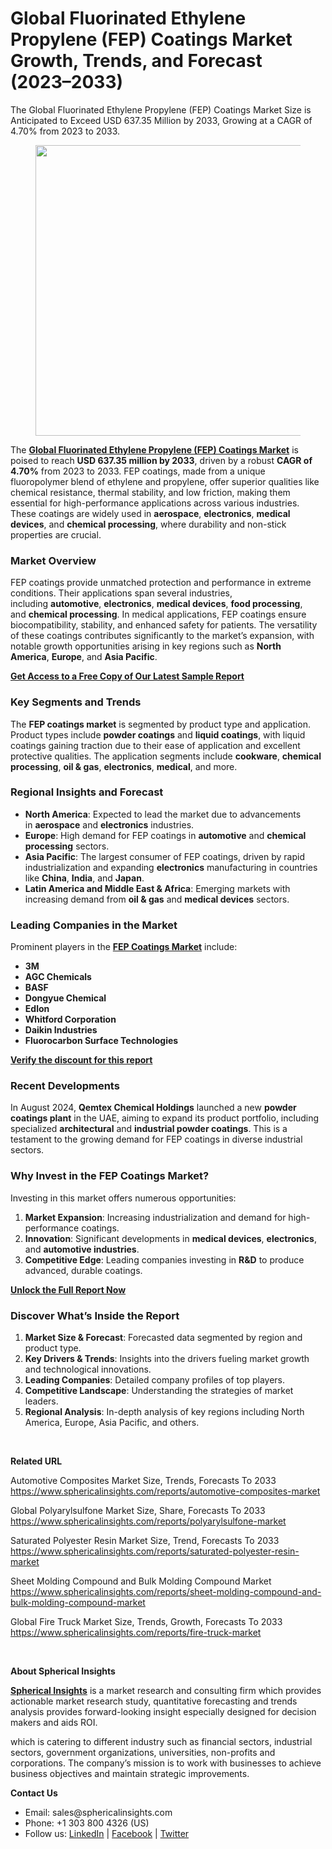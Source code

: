 <h1 id="0ac5" class="pw-post-title fo fp fq bf fr fs ft fu fv fw fx fy fz ga gb gc gd ge gf gg gh gi gj gk gl gm gn go gp gq bk" data-testid="storyTitle" data-selectable-paragraph="">Global Fluorinated Ethylene Propylene (FEP) Coatings Market Growth, Trends, and Forecast (2023&ndash;2033)</h1>
<div class="eq er es et eu l">
<article>
<div class="l">
<div class="l">
<section>
<div>
<div class="fj fk fl fm fn">
<div class="ab cb">
<div class="ci bh ev ew ex ey">
<p id="bc57" class="pw-post-body-paragraph lg lh fq li b lj lk ll lm ln lo lp lq lr ls lt lu lv lw lx ly lz ma mb mc md fj bk" data-selectable-paragraph="">The Global Fluorinated Ethylene Propylene (FEP) Coatings Market Size is Anticipated to Exceed USD 637.35 Million by 2033, Growing at a CAGR of 4.70% from 2023 to 2033.</p>
<figure class="mh mi mj mk ml mm me mf paragraph-image">
<div class="mn mo ed mp bh mq" tabindex="0">
<div class="me mf mg"><picture><source srcset="https://miro.medium.com/v2/resize:fit:640/format:webp/1*wuzQCzlxckGB3h33D3qbBQ.jpeg 640w, https://miro.medium.com/v2/resize:fit:720/format:webp/1*wuzQCzlxckGB3h33D3qbBQ.jpeg 720w, https://miro.medium.com/v2/resize:fit:750/format:webp/1*wuzQCzlxckGB3h33D3qbBQ.jpeg 750w, https://miro.medium.com/v2/resize:fit:786/format:webp/1*wuzQCzlxckGB3h33D3qbBQ.jpeg 786w, https://miro.medium.com/v2/resize:fit:828/format:webp/1*wuzQCzlxckGB3h33D3qbBQ.jpeg 828w, https://miro.medium.com/v2/resize:fit:1100/format:webp/1*wuzQCzlxckGB3h33D3qbBQ.jpeg 1100w, https://miro.medium.com/v2/resize:fit:1400/format:webp/1*wuzQCzlxckGB3h33D3qbBQ.jpeg 1400w" type="image/webp" sizes="(min-resolution: 4dppx) and (max-width: 700px) 50vw, (-webkit-min-device-pixel-ratio: 4) and (max-width: 700px) 50vw, (min-resolution: 3dppx) and (max-width: 700px) 67vw, (-webkit-min-device-pixel-ratio: 3) and (max-width: 700px) 65vw, (min-resolution: 2.5dppx) and (max-width: 700px) 80vw, (-webkit-min-device-pixel-ratio: 2.5) and (max-width: 700px) 80vw, (min-resolution: 2dppx) and (max-width: 700px) 100vw, (-webkit-min-device-pixel-ratio: 2) and (max-width: 700px) 100vw, 700px" /><source srcset="https://miro.medium.com/v2/resize:fit:640/1*wuzQCzlxckGB3h33D3qbBQ.jpeg 640w, https://miro.medium.com/v2/resize:fit:720/1*wuzQCzlxckGB3h33D3qbBQ.jpeg 720w, https://miro.medium.com/v2/resize:fit:750/1*wuzQCzlxckGB3h33D3qbBQ.jpeg 750w, https://miro.medium.com/v2/resize:fit:786/1*wuzQCzlxckGB3h33D3qbBQ.jpeg 786w, https://miro.medium.com/v2/resize:fit:828/1*wuzQCzlxckGB3h33D3qbBQ.jpeg 828w, https://miro.medium.com/v2/resize:fit:1100/1*wuzQCzlxckGB3h33D3qbBQ.jpeg 1100w, https://miro.medium.com/v2/resize:fit:1400/1*wuzQCzlxckGB3h33D3qbBQ.jpeg 1400w" sizes="(min-resolution: 4dppx) and (max-width: 700px) 50vw, (-webkit-min-device-pixel-ratio: 4) and (max-width: 700px) 50vw, (min-resolution: 3dppx) and (max-width: 700px) 67vw, (-webkit-min-device-pixel-ratio: 3) and (max-width: 700px) 65vw, (min-resolution: 2.5dppx) and (max-width: 700px) 80vw, (-webkit-min-device-pixel-ratio: 2.5) and (max-width: 700px) 80vw, (min-resolution: 2dppx) and (max-width: 700px) 100vw, (-webkit-min-device-pixel-ratio: 2) and (max-width: 700px) 100vw, 700px" data-testid="og" /><img class="bh ko mr c" src="https://miro.medium.com/v2/resize:fit:945/1*wuzQCzlxckGB3h33D3qbBQ.jpeg" alt="" width="700" height="465" /></picture></div>
</div>
</figure>
<p id="a993" class="pw-post-body-paragraph lg lh fq li b lj lk ll lm ln lo lp lq lr ls lt lu lv lw lx ly lz ma mb mc md fj bk" data-selectable-paragraph="">The&nbsp;<a class="af ms" href="https://www.sphericalinsights.com/reports/fluorinated-ethylene-propylene-fep-coatings-market" target="_blank" rel="noopener ugc nofollow"><strong class="li fr">Global Fluorinated Ethylene Propylene (FEP) Coatings Market</strong></a>&nbsp;is poised to reach&nbsp;<strong class="li fr">USD 637.35 million by 2033</strong>, driven by a robust&nbsp;<strong class="li fr">CAGR of 4.70%</strong>&nbsp;from 2023 to 2033. FEP coatings, made from a unique fluoropolymer blend of ethylene and propylene, offer superior qualities like chemical resistance, thermal stability, and low friction, making them essential for high-performance applications across various industries. These coatings are widely used in&nbsp;<strong class="li fr">aerospace</strong>,&nbsp;<strong class="li fr">electronics</strong>,&nbsp;<strong class="li fr">medical devices</strong>, and&nbsp;<strong class="li fr">chemical processing</strong>, where durability and non-stick properties are crucial.</p>
<h1 id="2beb" class="mt mu fq bf mv mw mx my mz na nb nc nd ne nf ng nh ni nj nk nl nm nn no np nq bk" data-selectable-paragraph="">Market Overview</h1>
<p id="7e01" class="pw-post-body-paragraph lg lh fq li b lj nr ll lm ln ns lp lq lr nt lt lu lv nu lx ly lz nv mb mc md fj bk" data-selectable-paragraph="">FEP coatings provide unmatched protection and performance in extreme conditions. Their applications span several industries, including&nbsp;<strong class="li fr">automotive</strong>,&nbsp;<strong class="li fr">electronics</strong>,&nbsp;<strong class="li fr">medical devices</strong>,&nbsp;<strong class="li fr">food processing</strong>, and&nbsp;<strong class="li fr">chemical processing</strong>. In medical applications, FEP coatings ensure biocompatibility, stability, and enhanced safety for patients. The versatility of these coatings contributes significantly to the market&rsquo;s expansion, with notable growth opportunities arising in key regions such as&nbsp;<strong class="li fr">North America</strong>,&nbsp;<strong class="li fr">Europe</strong>, and&nbsp;<strong class="li fr">Asia Pacific</strong>.</p>
<p id="4eba" class="pw-post-body-paragraph lg lh fq li b lj lk ll lm ln lo lp lq lr ls lt lu lv lw lx ly lz ma mb mc md fj bk" data-selectable-paragraph=""><a class="af ms" href="https://www.sphericalinsights.com/request-sample/6122" target="_blank" rel="noopener ugc nofollow"><strong class="li fr">Get Access to a Free Copy of Our Latest Sample Report</strong></a></p>
<h1 id="18e2" class="mt mu fq bf mv mw mx my mz na nb nc nd ne nf ng nh ni nj nk nl nm nn no np nq bk" data-selectable-paragraph="">Key Segments and Trends</h1>
<p id="0353" class="pw-post-body-paragraph lg lh fq li b lj nr ll lm ln ns lp lq lr nt lt lu lv nu lx ly lz nv mb mc md fj bk" data-selectable-paragraph="">The&nbsp;<strong class="li fr">FEP coatings market</strong>&nbsp;is segmented by product type and application. Product types include&nbsp;<strong class="li fr">powder coatings</strong>&nbsp;and&nbsp;<strong class="li fr">liquid coatings</strong>, with liquid coatings gaining traction due to their ease of application and excellent protective qualities. The application segments include&nbsp;<strong class="li fr">cookware</strong>,&nbsp;<strong class="li fr">chemical processing</strong>,&nbsp;<strong class="li fr">oil &amp; gas</strong>,&nbsp;<strong class="li fr">electronics</strong>,&nbsp;<strong class="li fr">medical</strong>, and more.</p>
<h1 id="982b" class="mt mu fq bf mv mw mx my mz na nb nc nd ne nf ng nh ni nj nk nl nm nn no np nq bk" data-selectable-paragraph="">Regional Insights and Forecast</h1>
<ul class="">
<li id="2ef2" class="lg lh fq li b lj nr ll lm ln ns lp lq lr nt lt lu lv nu lx ly lz nv mb mc md nw nx ny bk" data-selectable-paragraph=""><strong class="li fr">North America</strong>: Expected to lead the market due to advancements in&nbsp;<strong class="li fr">aerospace</strong>&nbsp;and&nbsp;<strong class="li fr">electronics</strong>&nbsp;industries.</li>
<li id="c98b" class="lg lh fq li b lj nz ll lm ln oa lp lq lr ob lt lu lv oc lx ly lz od mb mc md nw nx ny bk" data-selectable-paragraph=""><strong class="li fr">Europe</strong>: High demand for FEP coatings in&nbsp;<strong class="li fr">automotive</strong>&nbsp;and&nbsp;<strong class="li fr">chemical processing</strong>&nbsp;sectors.</li>
<li id="0947" class="lg lh fq li b lj nz ll lm ln oa lp lq lr ob lt lu lv oc lx ly lz od mb mc md nw nx ny bk" data-selectable-paragraph=""><strong class="li fr">Asia Pacific</strong>: The largest consumer of FEP coatings, driven by rapid industrialization and expanding&nbsp;<strong class="li fr">electronics</strong>&nbsp;manufacturing in countries like&nbsp;<strong class="li fr">China</strong>,&nbsp;<strong class="li fr">India</strong>, and&nbsp;<strong class="li fr">Japan</strong>.</li>
<li id="2171" class="lg lh fq li b lj nz ll lm ln oa lp lq lr ob lt lu lv oc lx ly lz od mb mc md nw nx ny bk" data-selectable-paragraph=""><strong class="li fr">Latin America and Middle East &amp; Africa</strong>: Emerging markets with increasing demand from&nbsp;<strong class="li fr">oil &amp; gas</strong>&nbsp;and&nbsp;<strong class="li fr">medical devices</strong>&nbsp;sectors.</li>
</ul>
<h1 id="9b2f" class="mt mu fq bf mv mw mx my mz na nb nc nd ne nf ng nh ni nj nk nl nm nn no np nq bk" data-selectable-paragraph="">Leading Companies in the Market</h1>
<p id="f265" class="pw-post-body-paragraph lg lh fq li b lj nr ll lm ln ns lp lq lr nt lt lu lv nu lx ly lz nv mb mc md fj bk" data-selectable-paragraph="">Prominent players in the&nbsp;<a class="af ms" href="https://www.sphericalinsights.com/reports/fluorinated-ethylene-propylene-fep-coatings-market" target="_blank" rel="noopener ugc nofollow"><strong class="li fr">FEP Coatings Market</strong></a>&nbsp;include:</p>
<ul class="">
<li id="7aa0" class="lg lh fq li b lj lk ll lm ln lo lp lq lr ls lt lu lv lw lx ly lz ma mb mc md nw nx ny bk" data-selectable-paragraph=""><strong class="li fr">3M</strong></li>
<li id="7ebc" class="lg lh fq li b lj nz ll lm ln oa lp lq lr ob lt lu lv oc lx ly lz od mb mc md nw nx ny bk" data-selectable-paragraph=""><strong class="li fr">AGC Chemicals</strong></li>
<li id="f3b5" class="lg lh fq li b lj nz ll lm ln oa lp lq lr ob lt lu lv oc lx ly lz od mb mc md nw nx ny bk" data-selectable-paragraph=""><strong class="li fr">BASF</strong></li>
<li id="7fbf" class="lg lh fq li b lj nz ll lm ln oa lp lq lr ob lt lu lv oc lx ly lz od mb mc md nw nx ny bk" data-selectable-paragraph=""><strong class="li fr">Dongyue Chemical</strong></li>
<li id="5de2" class="lg lh fq li b lj nz ll lm ln oa lp lq lr ob lt lu lv oc lx ly lz od mb mc md nw nx ny bk" data-selectable-paragraph=""><strong class="li fr">Edlon</strong></li>
<li id="f811" class="lg lh fq li b lj nz ll lm ln oa lp lq lr ob lt lu lv oc lx ly lz od mb mc md nw nx ny bk" data-selectable-paragraph=""><strong class="li fr">Whitford Corporation</strong></li>
<li id="823a" class="lg lh fq li b lj nz ll lm ln oa lp lq lr ob lt lu lv oc lx ly lz od mb mc md nw nx ny bk" data-selectable-paragraph=""><strong class="li fr">Daikin Industries</strong></li>
<li id="c602" class="lg lh fq li b lj nz ll lm ln oa lp lq lr ob lt lu lv oc lx ly lz od mb mc md nw nx ny bk" data-selectable-paragraph=""><strong class="li fr">Fluorocarbon Surface Technologies</strong></li>
</ul>
<p id="133a" class="pw-post-body-paragraph lg lh fq li b lj lk ll lm ln lo lp lq lr ls lt lu lv lw lx ly lz ma mb mc md fj bk" data-selectable-paragraph=""><a class="af ms" href="https://www.sphericalinsights.com/request-discount/6122" target="_blank" rel="noopener ugc nofollow"><strong class="li fr">Verify the discount for this report</strong></a></p>
<h1 id="f467" class="mt mu fq bf mv mw mx my mz na nb nc nd ne nf ng nh ni nj nk nl nm nn no np nq bk" data-selectable-paragraph="">Recent Developments</h1>
<p id="4162" class="pw-post-body-paragraph lg lh fq li b lj nr ll lm ln ns lp lq lr nt lt lu lv nu lx ly lz nv mb mc md fj bk" data-selectable-paragraph="">In August 2024,&nbsp;<strong class="li fr">Qemtex Chemical Holdings</strong>&nbsp;launched a new&nbsp;<strong class="li fr">powder coatings plant</strong>&nbsp;in the UAE, aiming to expand its product portfolio, including specialized&nbsp;<strong class="li fr">architectural</strong>&nbsp;and&nbsp;<strong class="li fr">industrial powder coatings</strong>. This is a testament to the growing demand for FEP coatings in diverse industrial sectors.</p>
<h1 id="362a" class="mt mu fq bf mv mw mx my mz na nb nc nd ne nf ng nh ni nj nk nl nm nn no np nq bk" data-selectable-paragraph="">Why Invest in the FEP Coatings Market?</h1>
<p id="1f75" class="pw-post-body-paragraph lg lh fq li b lj nr ll lm ln ns lp lq lr nt lt lu lv nu lx ly lz nv mb mc md fj bk" data-selectable-paragraph="">Investing in this market offers numerous opportunities:</p>
<ol class="">
<li id="1cfb" class="lg lh fq li b lj lk ll lm ln lo lp lq lr ls lt lu lv lw lx ly lz ma mb mc md oe nx ny bk" data-selectable-paragraph=""><strong class="li fr">Market Expansion</strong>: Increasing industrialization and demand for high-performance coatings.</li>
<li id="f2e1" class="lg lh fq li b lj nz ll lm ln oa lp lq lr ob lt lu lv oc lx ly lz od mb mc md oe nx ny bk" data-selectable-paragraph=""><strong class="li fr">Innovation</strong>: Significant developments in&nbsp;<strong class="li fr">medical devices</strong>,&nbsp;<strong class="li fr">electronics</strong>, and&nbsp;<strong class="li fr">automotive industries</strong>.</li>
<li id="238a" class="lg lh fq li b lj nz ll lm ln oa lp lq lr ob lt lu lv oc lx ly lz od mb mc md oe nx ny bk" data-selectable-paragraph=""><strong class="li fr">Competitive Edge</strong>: Leading companies investing in&nbsp;<strong class="li fr">R&amp;D</strong>&nbsp;to produce advanced, durable coatings.</li>
</ol>
<p id="7303" class="pw-post-body-paragraph lg lh fq li b lj lk ll lm ln lo lp lq lr ls lt lu lv lw lx ly lz ma mb mc md fj bk" data-selectable-paragraph=""><a class="af ms" href="https://www.sphericalinsights.com/reports/fluorinated-ethylene-propylene-fep-coatings-market" target="_blank" rel="noopener ugc nofollow"><strong class="li fr">Unlock the Full Report Now</strong></a></p>
<h1 id="7a65" class="mt mu fq bf mv mw mx my mz na nb nc nd ne nf ng nh ni nj nk nl nm nn no np nq bk" data-selectable-paragraph="">Discover What&rsquo;s Inside the Report</h1>
<ol class="">
<li id="ced1" class="lg lh fq li b lj nr ll lm ln ns lp lq lr nt lt lu lv nu lx ly lz nv mb mc md oe nx ny bk" data-selectable-paragraph=""><strong class="li fr">Market Size &amp; Forecast</strong>: Forecasted data segmented by region and product type.</li>
<li id="44ef" class="lg lh fq li b lj nz ll lm ln oa lp lq lr ob lt lu lv oc lx ly lz od mb mc md oe nx ny bk" data-selectable-paragraph=""><strong class="li fr">Key Drivers &amp; Trends</strong>: Insights into the drivers fueling market growth and technological innovations.</li>
<li id="a179" class="lg lh fq li b lj nz ll lm ln oa lp lq lr ob lt lu lv oc lx ly lz od mb mc md oe nx ny bk" data-selectable-paragraph=""><strong class="li fr">Leading Companies</strong>: Detailed company profiles of top players.</li>
<li id="b3a7" class="lg lh fq li b lj nz ll lm ln oa lp lq lr ob lt lu lv oc lx ly lz od mb mc md oe nx ny bk" data-selectable-paragraph=""><strong class="li fr">Competitive Landscape</strong>: Understanding the strategies of market leaders.</li>
<li id="a649" class="lg lh fq li b lj nz ll lm ln oa lp lq lr ob lt lu lv oc lx ly lz od mb mc md oe nx ny bk" data-selectable-paragraph=""><strong class="li fr">Regional Analysis</strong>: In-depth analysis of key regions including North America, Europe, Asia Pacific, and others.</li>
</ol>
</div>
</div>
</div>
<div class="ab cb of og oh oi">&nbsp;</div>
<div class="fj fk fl fm fn">
<div class="ab cb">
<div class="ci bh ev ew ex ey">
<p id="d530" class="pw-post-body-paragraph lg lh fq li b lj lk ll lm ln lo lp lq lr ls lt lu lv lw lx ly lz ma mb mc md fj bk" data-selectable-paragraph=""><strong class="li fr">Related URL</strong></p>
<p id="f297" class="pw-post-body-paragraph lg lh fq li b lj lk ll lm ln lo lp lq lr ls lt lu lv lw lx ly lz ma mb mc md fj bk" data-selectable-paragraph="">Automotive Composites Market Size, Trends, Forecasts To 2033<br /><a class="af ms" href="https://www.sphericalinsights.com/reports/automotive-composites-market" target="_blank" rel="noopener ugc nofollow">https://www.sphericalinsights.com/reports/automotive-composites-market</a></p>
<p id="7e2f" class="pw-post-body-paragraph lg lh fq li b lj lk ll lm ln lo lp lq lr ls lt lu lv lw lx ly lz ma mb mc md fj bk" data-selectable-paragraph="">Global Polyarylsulfone Market Size, Share, Forecasts To 2033<br /><a class="af ms" href="https://www.sphericalinsights.com/reports/polyarylsulfone-market" target="_blank" rel="noopener ugc nofollow">https://www.sphericalinsights.com/reports/polyarylsulfone-market</a></p>
<p id="4dbf" class="pw-post-body-paragraph lg lh fq li b lj lk ll lm ln lo lp lq lr ls lt lu lv lw lx ly lz ma mb mc md fj bk" data-selectable-paragraph="">Saturated Polyester Resin Market Size, Trend, Forecasts To 2033<br /><a class="af ms" href="https://www.sphericalinsights.com/reports/saturated-polyester-resin-market" target="_blank" rel="noopener ugc nofollow">https://www.sphericalinsights.com/reports/saturated-polyester-resin-market</a></p>
<p id="4472" class="pw-post-body-paragraph lg lh fq li b lj lk ll lm ln lo lp lq lr ls lt lu lv lw lx ly lz ma mb mc md fj bk" data-selectable-paragraph="">Sheet Molding Compound and Bulk Molding Compound Market<br /><a class="af ms" href="https://www.sphericalinsights.com/reports/sheet-molding-compound-and-bulk-molding-compound-market" target="_blank" rel="noopener ugc nofollow">https://www.sphericalinsights.com/reports/sheet-molding-compound-and-bulk-molding-compound-market</a></p>
<p id="0cf9" class="pw-post-body-paragraph lg lh fq li b lj lk ll lm ln lo lp lq lr ls lt lu lv lw lx ly lz ma mb mc md fj bk" data-selectable-paragraph="">Global Fire Truck Market Size, Trends, Growth, Forecasts To 2033<br /><a class="af ms" href="https://www.sphericalinsights.com/reports/fire-truck-market" target="_blank" rel="noopener ugc nofollow">https://www.sphericalinsights.com/reports/fire-truck-market</a></p>
</div>
</div>
</div>
<div class="ab cb of og oh oi">&nbsp;</div>
<div class="fj fk fl fm fn">
<div class="ab cb">
<div class="ci bh ev ew ex ey">
<p id="6cef" class="pw-post-body-paragraph lg lh fq li b lj lk ll lm ln lo lp lq lr ls lt lu lv lw lx ly lz ma mb mc md fj bk" data-selectable-paragraph=""><strong class="li fr">About Spherical Insights</strong></p>
<p id="47a6" class="pw-post-body-paragraph lg lh fq li b lj lk ll lm ln lo lp lq lr ls lt lu lv lw lx ly lz ma mb mc md fj bk" data-selectable-paragraph=""><a class="af ms" href="https://www.sphericalinsights.com/" target="_blank" rel="noopener ugc nofollow"><strong class="li fr">Spherical Insights</strong></a>&nbsp;is a market research and consulting firm which provides actionable market research study, quantitative forecasting and trends analysis provides forward-looking insight especially designed for decision makers and aids ROI.</p>
<p id="5f6f" class="pw-post-body-paragraph lg lh fq li b lj lk ll lm ln lo lp lq lr ls lt lu lv lw lx ly lz ma mb mc md fj bk" data-selectable-paragraph="">which is catering to different industry such as financial sectors, industrial sectors, government organizations, universities, non-profits and corporations. The company&rsquo;s mission is to work with businesses to achieve business objectives and maintain strategic improvements.</p>
<p id="970f" class="pw-post-body-paragraph lg lh fq li b lj lk ll lm ln lo lp lq lr ls lt lu lv lw lx ly lz ma mb mc md fj bk" data-selectable-paragraph=""><strong class="li fr">Contact Us</strong></p>
<ul class="">
<li id="5088" class="lg lh fq li b lj lk ll lm ln lo lp lq lr ls lt lu lv lw lx ly lz ma mb mc md nw nx ny bk" data-selectable-paragraph="">Email: sales@sphericalinsights.com</li>
<li id="868d" class="lg lh fq li b lj nz ll lm ln oa lp lq lr ob lt lu lv oc lx ly lz od mb mc md nw nx ny bk" data-selectable-paragraph="">Phone: +1 303 800 4326 (US)</li>
<li id="37f5" class="lg lh fq li b lj nz ll lm ln oa lp lq lr ob lt lu lv oc lx ly lz od mb mc md nw nx ny bk" data-selectable-paragraph="">Follow us:&nbsp;<a class="af ms" href="https://www.linkedin.com/company/spherical-insight/" target="_blank" rel="noopener ugc nofollow">LinkedIn</a>&nbsp;|&nbsp;<a class="af ms" href="https://www.facebook.com/sphericalinsights22" target="_blank" rel="noopener ugc nofollow">Facebook</a>&nbsp;|&nbsp;<a class="af ms" href="https://twitter.com/SInsights_US" target="_blank" rel="noopener ugc nofollow">Twitter</a></li>
</ul>
</div>
</div>
</div>
</div>
</section>
</div>
</div>
</article>
</div>
<div class="l">&nbsp;</div>
<footer class="on oo op oq or ab q os ot c">
<div class="l ae">&nbsp;</div>
</footer>
<div class="pb l">&nbsp;</div>
